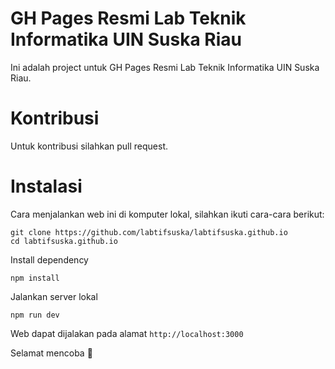 # GH Pages Resmi Lab Teknik Informatika UIN Suska Riau
Ini adalah project untuk GH Pages Resmi Lab Teknik Informatika UIN Suska Riau.

# Kontribusi
Untuk kontribusi silahkan pull request.

# Instalasi
Cara menjalankan web ini di komputer lokal, silahkan ikuti cara-cara berikut:
```
git clone https://github.com/labtifsuska/labtifsuska.github.io
cd labtifsuska.github.io
```

Install dependency
```
npm install
```

Jalankan server lokal
```
npm run dev
```

Web dapat dijalakan pada alamat ```http://localhost:3000```

Selamat mencoba 🎉